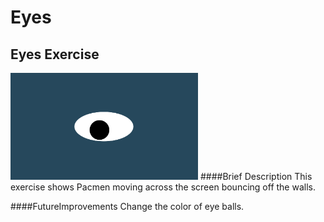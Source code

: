 # Eyes
## Eyes Exercise 
<img src= "./images/oneeye.png" width='300'/>
####Brief Description     
This exercise shows Pacmen moving across the screen bouncing off the walls.    

####FutureImprovements
Change the color of eye balls.